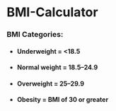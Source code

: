 # BMI-Calculator
### BMI Categories:
* #### Underweight = <18.5
* #### Normal weight = 18.5–24.9
* #### Overweight = 25–29.9
* #### Obesity = BMI of 30 or greater 